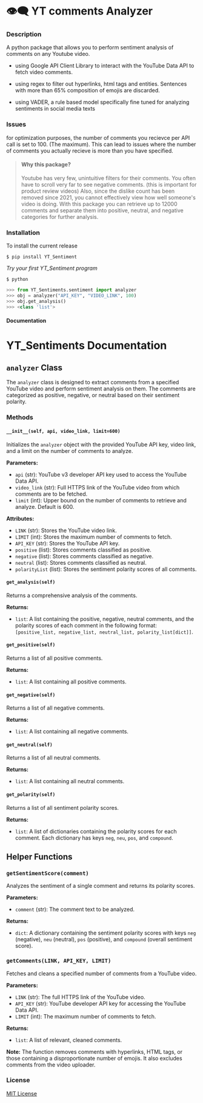 # 👁️‍🗨️ YT comments Analyzer 

### Description
A python package that allows you to perform sentiment analysis of comments on any Youtube video. 

- using Google API Client Library to interact with the YouTube Data API to fetch video comments.

- using regex to filter out hyperlinks, html tags and entities. Sentences with more than 65% composition of emojis are discarded.

- using VADER, a rule based model specifically fine tuned for analyzing sentiments in social media texts

### Issues
for optimization purposes, the number of comments you recievce per API call is set to 100. (The maximum). This can lead to issues where the number of comments you actually recieve is more than you have specified. 

>#### Why this package?
> Youtube has very few, unintuitive filters for their comments. You often have to scroll very far to see negative comments. (this is important for product review videos) Also, since the dislike count has been removed since 2021, you cannot effectively view how well someone's video is doing. With this package you can retrieve up to 12000 comments and separate them into positive, neutral, and negative categories for further analysis.
### Installation

To install the current release

```
$ pip install YT_Sentiment
```
*Try your first YT_Sentiment program*

```
$ python
```
```python
>>> from YT_Sentiments.sentiment import analyzer
>>> obj = analyzer("API_KEY", "VIDEO_LINK", 100)
>>> obj.get_analysis()
>>> <class 'list'>
```
#### Documentation
# YT_Sentiments Documentation

## `analyzer` Class

The `analyzer` class is designed to extract comments from a specified YouTube video and perform sentiment analysis on them. The comments are categorized as positive, negative, or neutral based on their sentiment polarity.

### Methods

#### `__init__(self, api, video_link, limit=600)`

Initializes the `analyzer` object with the provided YouTube API key, video link, and a limit on the number of comments to analyze.

**Parameters:**
- `api` (str): YouTube v3 developer API key used to access the YouTube Data API.
- `video_link` (str): Full HTTPS link of the YouTube video from which comments are to be fetched.
- `limit` (int): Upper bound on the number of comments to retrieve and analyze. Default is 600.

**Attributes:**
- `LINK` (str): Stores the YouTube video link.
- `LIMIT` (int): Stores the maximum number of comments to fetch.
- `API_KEY` (str): Stores the YouTube API key.
- `positive` (list): Stores comments classified as positive.
- `negative` (list): Stores comments classified as negative.
- `neutral` (list): Stores comments classified as neutral.
- `polarityList` (list): Stores the sentiment polarity scores of all comments.

#### `get_analysis(self)`

Returns a comprehensive analysis of the comments.

**Returns:**
- `list`: A list containing the positive, negative, neutral comments, and the polarity scores of each comment in the following format: `[positive_list, negative_list, neutral_list, polarity_list[dict]]`.

#### `get_positive(self)`

Returns a list of all positive comments.

**Returns:**
- `list`: A list containing all positive comments.

#### `get_negative(self)`

Returns a list of all negative comments.

**Returns:**
- `list`: A list containing all negative comments.

#### `get_neutral(self)`

Returns a list of all neutral comments.

**Returns:**
- `list`: A list containing all neutral comments.

#### `get_polarity(self)`

Returns a list of all sentiment polarity scores.

**Returns:**
- `list`: A list of dictionaries containing the polarity scores for each comment. Each dictionary has keys `neg`, `neu`, `pos`, and `compound`.

## Helper Functions

### `getSentimentScore(comment)`

Analyzes the sentiment of a single comment and returns its polarity scores.

**Parameters:**
- `comment` (str): The comment text to be analyzed.

**Returns:**
- `dict`: A dictionary containing the sentiment polarity scores with keys `neg` (negative), `neu` (neutral), `pos` (positive), and `compound` (overall sentiment score).

### `getComments(LINK, API_KEY, LIMIT)`

Fetches and cleans a specified number of comments from a YouTube video.

**Parameters:**
- `LINK` (str): The full HTTPS link of the YouTube video.
- `API_KEY` (str): YouTube developer API key for accessing the YouTube Data API.
- `LIMIT` (int): The maximum number of comments to fetch.

**Returns:**
- `list`: A list of relevant, cleaned comments.

**Note:**
The function removes comments with hyperlinks, HTML tags, or those containing a disproportionate number of emojis. It also excludes comments from the video uploader.

### License
[MIT License](LICENSE)

